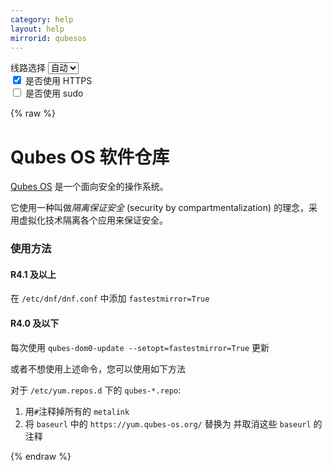 ```yaml
---
category: help
layout: help
mirrorid: qubesos
---
```


<!-- 本 markdown 从 tuna/mirrorz-help-ng 自动生成，如需修改，请修改其对应部分 -->

<style>.z-help tmpl { display: none }</style>

<div class="z-wrap">
    <form class="z-form z-global" onchange="form_update(null)" onsubmit="return false">
        <div>
            <label for="e0a5cecb">线路选择</label>
            <select id="e0a5cecb" name="host">
                <option selected="selected" value="{{ site.url }}">自动</option>
                <option value="{{ site.urlv4 }}">IPv4</option>
                <option value="{{ site.urlv6 }}">IPv6</option>
            </select>
        </div>
        <div>
            <input id="144d763c" name="_scheme" type="checkbox" checked>
            <label for="144d763c">是否使用 HTTPS</label>
        </div>
        <div>
            <input id="4659e7da" name="_sudo" type="checkbox">
            <label for="4659e7da">是否使用 sudo</label>
        </div>
    </form>
</div>
{% raw %}
<div class="z-help"><h1>Qubes OS 软件仓库</h1>
<p><a href="https://www.qubes-os.org/">Qubes OS</a> 是一个面向安全的操作系统。</p>
<p>它使用一种叫做<em>隔离保证安全</em> (security by compartmentalization) 的理念，采用虚拟化技术隔离各个应用来保证安全。</p>
<h3>使用方法</h3>
<h4>R4.1 及以上</h4>
<p>在 <code>/etc/dnf/dnf.conf</code> 中添加 <code>fastestmirror=True</code></p>
<h4>R4.0 及以下</h4>
<p>每次使用 <code>qubes-dom0-update --setopt=fastestmirror=True</code> 更新</p>
<p>或者不想使用上述命令，您可以使用如下方法</p>
<p>对于 <code>/etc/yum.repos.d</code> 下的 <code>qubes-*.repo</code>:</p>
<ol>
<li>用<code>#</code>注释掉所有的 <code>metalink</code></li>
<li>将 <code>baseurl</code> 中的 <code>https://yum.qubes-os.org/</code> 替换为 <span class="z-wrap"><code class="z-code"></code></span><tmpl z-inline="">{{endpoint}}/repo/yum/</tmpl> 并取消这些 <code>baseurl</code> 的注释</li>
</ol><script id="z-config" type="application/x-mirrorz-help">eyJfIjogIlF1YmVzIE9TIFx1OGY2Zlx1NGVmNlx1NGVkM1x1NWU5MyIsICJibG9jayI6IFsicXViZXNvcyJdLCAiaW5wdXQiOiB7fSwgIm5hbWUiOiAicXViZXNvcyJ9</script>
</div>

{% endraw %}

<script src="/static/js/mustache.js?{{ site.data['hash'] }}"></script>
<script src="/static/js/zdocs.js?{{ site.data['hash'] }}"></script>
